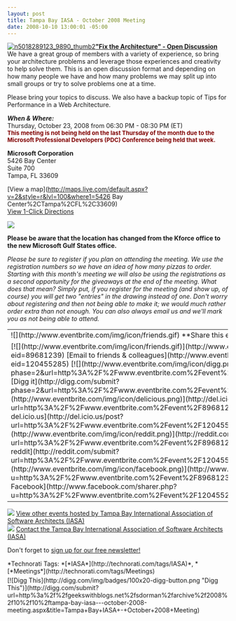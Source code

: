 ```yaml
---
layout: post
title: Tampa Bay IASA - October 2008 Meeting
date: 2008-10-10 13:00:01 -05:00
---
```


[![n5018289123_9890_thumb2](http://gwb.blob.core.windows.net/sdorman/WindowsLiveWriter/TampaBayIASAFebruary2008Meeting_9EC6/n5018289123_9890_thumb2_thumb.jpg)](http://gwb.blob.core.windows.net/sdorman/WindowsLiveWriter/TampaBayIASAFebruary2008Meeting_9EC6/n5018289123_9890_thumb2_2.jpg)**<u>"Fix the Architecture" - Open Discussion</u>**       
We have a great group of members with a variety of experience, so bring your architecture problems and leverage those experiences and creativity to help solve them. This is an open discussion format and depending on how many people we have and how many problems we may split up into small groups or try to solve problems one at a time.

Please bring your topics to discuss. We also have a backup topic of Tips for Performance in a Web Architecture. 

***When & Where:***       
Thursday, October 23, 2008 from 06:30 PM - 08:30 PM (ET)       
**<font color="#800000" size="2">This meeting is not being held on the last Thursday of the month due to the Microsoft Professional Developers (PDC) Conference being held that week.</font>**

**Microsoft Corporation**      
5426 Bay Center      
Suite 700      
Tampa, FL 33609

[View a map](http://maps.live.com/default.aspx?v=2&style=r&lvl=100&where1=5426 Bay Center%2CTampa%2CFL%2C33609)       
[View 1-Click Directions](http://maps.live.com/OneClickDirections.aspx?rtp=%7epos.nnqny183nq2s_5426+Bay+Center+Dr%2c+Tampa%2c+FL+33609-3444___a_&rsd=27.9743215441704_-82.5470289587975_AS0iCSAOAAAAErGYACUBAAA%3d_the+north+(via+Eisenhower+Blvd+%2f+Veterans+Expy+%2f+SR-589+Toll+S)%7e27.9197090864182_-82.6097685098648_AS0iCSAOAAAAGLGYAEMAAAA%3d_the+south+(via+Howard+Frankland+Bridge+N+%2f+I-275)%7e27.9653710126877_-82.4390405416489_AS0iCSAOAAAAFrGYALwAAAA%3d_the+east+(via+I-4)%7e27.9732406139374_-82.5905799865723_AS0iCSAOAAAAErGYAH8AAAA%3d_the+west+(via+W+Courtney+Campbell+Causeway+%2f+SR-60)&mkt=en-us&FORM=LLMP)

**<u>[![](http://www.eventbrite.com/img/button/register_blue.gif)](http://www.eventbrite.com/event/120455285/sdorman)</u>**

**Please be aware that the location has changed from the Kforce office to the new Microsoft Gulf States office.**

*Please be sure to register if you plan on attending the meeting. We use the registration numbers so we have an idea of how many pizzas to order. Starting with this month's meeting we will also be using the registrations as a second opportunity for the giveaways at the end of the meeting. What does that mean? Simply put, if you register for the meeting (and show up, of course) you will get two "entries" in the drawing instead of one. Don't worry about registering and then not being able to make it; we would much rather order extra than not enough. You can also always email us and we'll mark you as not being able to attend.*
   <table border="0" cellspacing="0" cellpadding="2" width="680"><tbody>     <tr>       <td valign="top" width="304">![](http://www.eventbrite.com/img/icon/friends.gif) **Share this event**</td>        <td valign="top" width="374">![](http://www.eventbrite.com/img/icon/rss.png) **Subscribe to future event notifications**</td>     </tr>      <tr>       <td valign="top" width="329">[![](http://www.eventbrite.com/img/icon/friends.gif)](http://www.eventbrite.com/invitefriend?eid=89681239) [Email to friends & colleagues](http://www.eventbrite.com/invite-friends?eid=120455285)             
[![](http://www.eventbrite.com/img/icon/digg.png)](http://digg.com/submit?phase=2&url=http%3A%2F%2Fwww.eventbrite.com%2Fevent%2F89681239&title=May+2008+Meeting) [Digg it](http://digg.com/submit?phase=2&url=http%3A%2F%2Fwww.eventbrite.com%2Fevent%2F120455285&title=)             
[![](http://www.eventbrite.com/img/icon/delicious.png)](http://del.icio.us/post?url=http%3A%2F%2Fwww.eventbrite.com%2Fevent%2F89681239&title=May+2008+Meeting) [Add to del.icio.us](http://del.icio.us/post?url=http%3A%2F%2Fwww.eventbrite.com%2Fevent%2F120455285&title=)             
[![](http://www.eventbrite.com/img/icon/reddit.png)](http://reddit.com/submit?url=http%3A%2F%2Fwww.eventbrite.com%2Fevent%2F89681239&title=May+2008+Meeting) [Add to reddit](http://reddit.com/submit?url=http%3A%2F%2Fwww.eventbrite.com%2Fevent%2F120455285&title=)             
[![](http://www.eventbrite.com/img/icon/facebook.png)](http://www.facebook.com/sharer.php?u=http%3A%2F%2Fwww.eventbrite.com%2Fevent%2F89681239&t=May+2008+Meeting) [Add to Facebook](http://www.facebook.com/sharer.php?u=http%3A%2F%2Fwww.eventbrite.com%2Fevent%2F120455285&t=)</td>        <td valign="top" width="390">[![](http://www.eventbrite.com/img/icon/xml_icon.gif)](http://www.eventbrite.com/rest/organizer_list_events/47777115) [View XML Feed](http://www.eventbrite.com/rest/organizer_list_events/47777115)             
[![](http://www.eventbrite.com/img/icon/rss.png)](http://www.eventbrite.com/rss/organizer_list_events/47777115) [Subscribe to RSS Feed](http://www.eventbrite.com/rss/organizer_list_events/47777115)             
[![](http://www.eventbrite.com/img/icon/atom.png)](http://www.eventbrite.com/atom/organizer_list_events/47777115) [Subscribe to Atom Feed](http://www.eventbrite.com/atom/organizer_list_events/47777115)             
[![](http://www.eventbrite.com/img/icon/google.png)](http://fusion.google.com/add?feedurl=http%3A%2F%2Fwww.eventbrite.com%2Fatom%2Forganizer_list_events%2F47777115) [Add to Google](http://fusion.google.com/add?feedurl=http%3A%2F%2Fwww.eventbrite.com%2Fatom%2Forganizer_list_events%2F47777115)             
[![](http://www.eventbrite.com/img/icon/yahoo.png)](http://add.my.yahoo.com/rss?url=http%3A%2F%2Fwww.eventbrite.com%2Frss%2Forganizer_list_events%2F47777115) [Add to My Yahoo!](http://add.my.yahoo.com/rss?url=http%3A%2F%2Fwww.eventbrite.com%2Frss%2Forganizer_list_events%2F47777115)             
[![](http://www.eventbrite.com/img/icon/aol.png)](http://feeds.my.aol.com/add.jsp?url=http%3A%2F%2Fwww.eventbrite.com%2Fatom%2Forganizer_list_events%2F47777115) [Add to My AOL](http://feeds.my.aol.com/add.jsp?url=http%3A%2F%2Fwww.eventbrite.com%2Fatom%2Forganizer_list_events%2F47777115)             
[![](http://www.eventbrite.com/img/icon/msn.png)](http://my.msn.com/addtomymsn.armx?id=rss&ut=http%3A%2F%2Fwww.eventbrite.com%2Frss%2Forganizer_list_events%2F47777115&ru=http%3A%2F%2Fwww.eventbrite.com) [Add to My MSN](http://my.msn.com/addtomymsn.armx?id=rss&ut=http%3A%2F%2Fwww.eventbrite.com%2Frss%2Forganizer_list_events%2F47777115&ru=http%3A%2F%2Fwww.eventbrite.com) </td>     </tr>   </tbody></table>  

[![](http://www.eventbrite.com/img/icon/calendar2.gif)](http://www.eventbrite.com/org/47777115?s=885210) [View other events hosted by Tampa Bay International Association of Software Architects (IASA)](http://www.eventbrite.com/org/47777115?s=906322)       
[![](http://www.eventbrite.com/img/icon/contact.gif)](http://www.eventbrite.com/contactorganizer?eid=89609023) [Contact the Tampa Bay International Association of Software Architects (IASA)](http://www.eventbrite.com/contact-organizer?eid=120451273)

Don't forget to [sign up for our free newsletter!](http://list-manage.com/subscribe.phtml?id=165a30debe)
  <div style="padding-bottom: 0px; margin: 0px; padding-left: 0px; padding-right: 0px; display: inline; padding-top: 0px" id="scid:0767317B-992E-4b12-91E0-4F059A8CECA8:f1a9f7e4-87f8-42a7-b239-2ecfe417ebda" class="wlWriterSmartContent">*Technorati Tags: *[*IASA*](http://technorati.com/tags/IASA)*, *[*Meetings*](http://technorati.com/tags/Meetings)</div><div class="wlWriterHeaderFooter" style="text-align:left; margin:0px; padding:4px 0px 4px 0px;">[![Digg This](http://digg.com/img/badges/100x20-digg-button.png "Digg This")](http://digg.com/submit?url=http%3a%2f%2fgeekswithblogs.net%2fsdorman%2farchive%2f2008%2f10%2f10%2ftampa-bay-iasa---october-2008-meeting.aspx&title=Tampa+Bay+IASA+-+October+2008+Meeting)</div>
